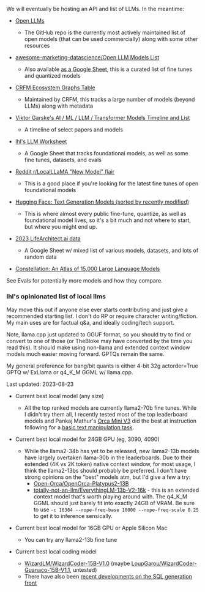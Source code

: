 We will eventually be hosting an API and list of LLMs.  In the meantime:

- [Open LLMs](https://github.com/eugeneyan/open-llms)
  - The GitHub repo is the currently most actively maintained list of open models (that can be used commercially) along with some other resources
- [awesome-marketing-datascience/Open LLM Models List](https://github.com/underlines/awesome-marketing-datascience/blob/master/llm-model-list.md)  

  - Also available [as a Google Sheet](https://docs.google.com/spreadsheets/d/1PtrPwDV8Wcdhzh-N_Siaofc2R6TImebnFvv0GuCCzdo/edit?usp=sharing), this is a curated list of fine tunes and quantized models
- [CRFM Ecosystem Graphs Table](https://crfm.stanford.edu/ecosystem-graphs/index.html?mode=table)
  - Maintained by CRFM, this tracks a large number of models (beyond LLMs) along with metadata
- [Viktor Garske's AI / ML / LLM / Transformer Models Timeline and List](https://ai.v-gar.de/ml/transformer/timeline/)  

  - A timeline of select papers and models
- [lhl's LLM Worksheet](https://docs.google.com/spreadsheets/d/1kT4or6b0Fedd-W_jMwYpb63e1ZR3aePczz3zlbJW-Y4/edit?usp=sharing)
  - A Google Sheet that tracks foundational models, as well as some fine tunes, datasets, and evals
- [Reddit r/LocalLLaMA "New Model" flair](https://www.reddit.com/r/LocalLLaMA/?f=flair_name%3A%22New%20Model%22)
  - This is a good place if you're looking for the latest fine tunes of open foundational models
- [Hugging Face: Text Generation Models (sorted by recently modified)](https://huggingface.co/models?pipeline_tag=text-generation&sort=modified)
  - This is where almost every public fine-tune, quantize, as well as foundational model lives, so it's a bit much and not where to start, but where you might end up.
- [2023 LifeArchitect.ai data](https://docs.google.com/spreadsheets/d/1O5KVQW1Hx5ZAkcg8AIRjbQLQzx2wVaLl0SqUu-ir9Fs/edit#gid=1158069878)
  - A Google Sheet w/ mixed list of various models, datasets, and lots of random data
- [Constellation: An Atlas of 15,000 Large Language Models](https://llmconstellation.olafblitz.repl.co/)

See Evals for potentially more models and how they compare.

### lhl's opinionated list of local llms

May move this out if anyone else ever starts contributing and just give a recommended starting list. I don't do RP or require character writing/fiction. My main uses are for factual q&a, and ideally coding/tech support.

Note, llama.cpp just updated to GGUF format, so you should try to find or convert to one of those (or TheBloke may have converted by the time you read this). It should make using non-llama and extended context window models much easier moving forward. GPTQs remain the same.

My general preference for bang/bit quants is either 4-bit 32g actorder=True GPTQ w/ ExLlama or q4_K_M GGML w/ llama.cpp.

Last updated: 2023-08-23

- Current best local model (any size) 
  - All the top ranked models are currently llama2-70b fine tunes. While I didn't try them all, I recently tested most of the top leaderboard models and Pankaj Mathur's [Orca Mini V3](https://huggingface.co/psmathur/orca_mini_v3_70b) did the best at instruction following for a [basic text manipulation task](https://github.com/AUGMXNT/transcribe#readme).
- Current best local model for 24GB GPU (eg, 3090, 4090) 
  - While the llama2-34b has yet to be released, new llama2-13b models have largely overtaken llama-30b in the leaderboards. Due to their extended (4K vs 2K token) native context window, for most usage, I think the llama2-13bs should probably be preferred. I don't have strong opinions on the "best" models atm, but I'd give a few a try: 
    - [Open-Orca/OpenOrca-Platypus2-13B](https://huggingface.co/Open-Orca/OpenOrca-Platypus2-13B)
    - [totally-not-an-llm/EverythingLM-13b-V2-16k](https://huggingface.co/totally-not-an-llm/EverythingLM-13b-V2-16k) - this is an extended context model that's worth playing around with. The q4_K_M GGML should just barely fit into exactly 24GB of VRAM. Be sure to use `-c 16384 --rope-freq-base 10000 --rope-freq-scale 0.25` to get it to inference sensically.
- Current best local model for 16GB GPU or Apple Silicon Mac 
  - You can try any llama2-13b fine tune  

- Current best local coding model 
  - [WizardLM/WizardCoder-15B-V1.0](https://huggingface.co/WizardLM/WizardCoder-15B-V1.0) (maybe [LoupGarou/WizardCoder-Guanaco-15B-V1.1](https://huggingface.co/LoupGarou/WizardCoder-Guanaco-15B-V1.1), untested)
  - There have also been [recent developments on the SQL generation front](https://www.reddit.com/r/LocalLLaMA/comments/15y6pfm/sqlcoder_new_15b_oss_llm_claims_better/)